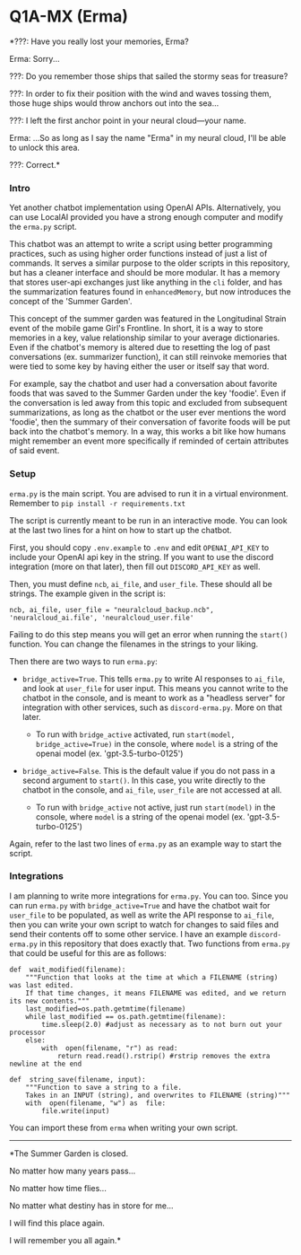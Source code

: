 # Q1A-MX (Erma)

*???: Have you really lost your memories, Erma?

Erma: Sorry...

???: Do you remember those ships that sailed the stormy seas for treasure?

???: In order to fix their position with the wind and waves tossing them, those huge ships would throw anchors out into the sea...

???: I left the first anchor point in your neural cloud—your name.

Erma: ...So as long as I say the name "Erma" in my neural cloud, I'll be able to unlock this area.

???: Correct.*

### Intro
Yet another chatbot implementation using OpenAI APIs. Alternatively, you can use LocalAI provided you have a strong enough computer and modify the ```erma.py``` script.

This chatbot was an attempt to write a script using better programming practices, such as using higher order functions instead of just a list of commands. It serves a similar purpose to the older scripts in this repository, but has a cleaner interface and should be more modular. It has a memory that stores user-api exchanges just like anything in the ```cli``` folder, and has the summarization features found in ```enhancedMemory```, but now introduces the concept of the 'Summer Garden'.

This concept of the summer garden was featured in the Longitudinal Strain event of the mobile game Girl's Frontline. In short, it is a way to store memories in a key, value relationship similar to your average dictionaries. Even if the chatbot's memory is altered due to resetting the log of past conversations (ex. summarizer function), it can still reinvoke memories that were tied to some key by having either the user or itself say that word.

For example, say the chatbot and user had a conversation about favorite foods that was saved to the Summer Garden under the key 'foodie'. Even if the conversation is led away from this topic and excluded from subsequent summarizations, as long as the chatbot or the user ever mentions the word 'foodie', then the summary of their conversation of favorite foods will be put back into the chatbot's memory. In a way, this works a bit like how humans might remember an event more specifically if reminded of certain attributes of said event.

### Setup
```erma.py``` is the main script. You are advised to run it in a virtual environment. Remember to ```pip install -r requirements.txt```

The script is currently meant to be run in an interactive mode. You can look at the last two lines for a hint on how to start up the chatbot.

First, you should copy ```.env.example``` to ```.env``` and edit ```OPENAI_API_KEY``` to include your OpenAI api key in the string. If you want to use the discord integration (more on that later), then fill out ```DISCORD_API_KEY``` as well.

Then, you must define ```ncb```, ```ai_file```, and ```user_file```. These should all be strings. The example given in the script is:

```ncb, ai_file, user_file = "neuralcloud_backup.ncb", 'neuralcloud_ai.file', 'neuralcloud_user.file'```

Failing to do this step means you will get an error when running the ```start()``` function. You can change the filenames in the strings to your liking.

 Then there are two ways to run ```erma.py```:

- ```bridge_active=True```. This tells ```erma.py``` to write AI responses to ```ai_file```, and look at ```user_file``` for user input. This means you cannot write to the chatbot in the console, and is meant to work as a "headless server" for integration with other services, such as ```discord-erma.py```. More on that later. 

	- To run with ```bridge_active``` activated, run ```start(model, bridge_active=True)``` in the console, where ```model``` is a string of the openai model (ex. 'gpt-3.5-turbo-0125')

- ```bridge_active=False```. This is the default value if you do not pass in a second argument to ```start()```. In this case, you write directly to the chatbot in the console, and ```ai_file```, ```user_file``` are not accessed at all.

	- To run with ```bridge_active``` not active, just run ```start(model)``` in the console, where ```model``` is a string of the openai model (ex. 'gpt-3.5-turbo-0125')

Again, refer to the last two lines of ```erma.py``` as an example way to start the script.

### Integrations

I am planning to write more integrations for ```erma.py```. You can too. Since you can run ```erma.py``` with ```bridge_active=True``` and have the chatbot wait for ```user_file``` to be populated, as well as write the API response to ```ai_file```, then you can write your own script to watch for changes to said files and send their contents off to some other service. I have an example ```discord-erma.py``` in this repository that does exactly that. Two functions from ```erma.py``` that could be useful for this are as follows:

```
def  wait_modified(filename):
	"""Function that looks at the time at which a FILENAME (string) was last edited.
	If that time changes, it means FILENAME was edited, and we return its new contents."""
	last_modified=os.path.getmtime(filename)
	while last_modified == os.path.getmtime(filename):
		time.sleep(2.0) #adjust as necessary as to not burn out your processor
	else:
		with  open(filename, "r") as read:
			return read.read().rstrip() #rstrip removes the extra newline at the end

def  string_save(filename, input):
	"""Function to save a string to a file.
	Takes in an INPUT (string), and overwrites to FILENAME (string)"""
	with  open(filename, "w") as  file:
		file.write(input)
```

You can import these from ```erma``` when writing your own script.

---

*The Summer Garden is closed.

No matter how many years pass...

No matter how time flies...

No matter what destiny has in store for me...

I will find this place again.

I will remember you all again.*
